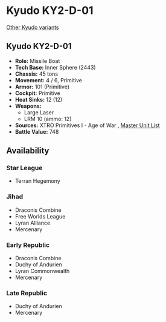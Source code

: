 # Kyudo KY2-D-01 

[Other Kyudo variants](../kyudo.md) 

## Kyudo KY2-D-01 

- **Role:** Missile Boat 
- **Tech Base:** Inner Sphere (2443) 
- **Chassis:** 45 tons 
- **Movement:** 4 / 6, Primitive 
- **Armor:** 101 (Primitive) 
- **Cockpit:** Primitive 
- **Heat Sinks:** 12 (12) 
- **Weapons:** 
  - Large Laser 
  - LRM 10 (ammo: 12) 
- **Sources:** XTRO Primitives I - Age of War , [Master Unit List](http://masterunitlist.info/Unit/Details/1850/kyudo-ky2-d-01) 
- **Battle Value:** 748 

## Availability 

### Star League 

- Terran Hegemony 

### Jihad 

- Draconis Combine 
- Free Worlds League 
- Lyran Alliance 
- Mercenary 

### Early Republic 

- Draconis Combine 
- Duchy of Andurien 
- Lyran Commonwealth 
- Mercenary 

### Late Republic 

- Duchy of Andurien 
- Mercenary 

